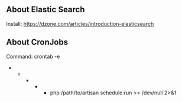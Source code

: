 ## About Elastic Search

Install: https://dzone.com/articles/introduction-elasticsearch

## About CronJobs

Command: crontab -e
* * * * * php /path/to/artisan schedule:run >> /dev/null 2>&1
